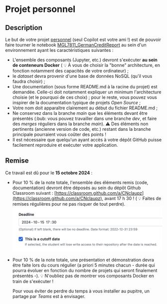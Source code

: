 # Projet personnel

## Description

Le but de votre projet [personnel](https://r18.uqam.ca/reglement-18.html) (seul Copilot est votre ami !) est de pouvoir faire tourner le notebook [MGL7811_GermanCreditReport](https://www.kaggle.com/code/diegoeliascosta/mgl7811-germancreditreport) au sein d'un environnement ayant les caractéristiques suivantes :
- L'ensemble des composants (Jupyter, etc.) devront s'exécuter **au sein de conteneurs Docker** ( :bulb: À vous de choisir la "bonne" architecture, en fonction notamment des capacités de votre ordinateur) ;
- le _dataset_ devra provenir d'une base de données NoSQL (qu'il vous faudra choisir) ;
- Une documentation (sous forme README.md à la racine du projet) est demandée. Celle-ci doit notamment expliquer un minimum l'architecture choisie (et le pourquoi de ces choix) ; pour le reste, vous pouvez vous inspirer de la documentation typique de projets _Open Source_ ;
- Votre nom doit apparaître clairement au début du fichier README.md ;
- Ne conservez dans la branche _main_ que les éléments devant être présentés (:bub: vous pouvez travailler dans une branche _dev_, et faire des _merges_ réguliers dans la branche _main_). :warning: Des éléments non pertinents (ancienne version de code, etc.) restant dans la branche principale pourraient vous coûter des points !
- Il est nécessaire que quelqu'un ayant accès à votre dépôt GitHub puisse facilement reproduire et exécuter votre application.

## Remise

Ce travail est dû pour le **15 octobre 2024** :

- Pour 10 % de la note totale, l'ensemble des éléments remis (code, documentation) devront être déposés au sein du dépôt Github Classroom suivant : [https://classroom.github.com/a/CNclaupz](https://classroom.github.com/a/CNclaupz), avant 17 h 30 ! ( :bulb: Faites de remises régulières pour ne pas risquer de tout perdre). 
![alt text](../images/dealine_pp.png)

- Pour 10 % de la note totale, une présentation et démonstration devra être faite lors du cours régulier (a priori 5 minutes chacun - durée qui pourra évoluer en fonction du nombre de projets qui seront finalement présentés -). :bulb: N'oubliez pas de montrer vos composants Docker en train de s'exécuter !

    Pour vous éviter de perdre du temps à vous installer au pupitre, un partage par _Teams_ est à envisager.
